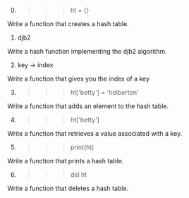 0. >>> ht = {}

Write a function that creates a hash table.

1. djb2

Write a hash function implementing the djb2 algorithm.

2. key -> index

Write a function that gives you the index of a key

3. >>> ht['betty'] = 'holberton'

Write a function that adds an element to the hash table.

4. >>> ht['betty']

Write a function that retrieves a value associated with a key.

5. >>> print(ht)

Write a function that prints a hash table.

6. >>> del ht

Write a function that deletes a hash table.

